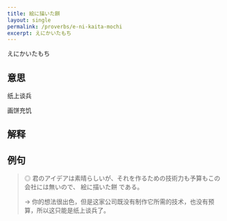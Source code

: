 ```yaml
---
title: 絵に描いた餅
layout: single
permalink: /proverbs/e-ni-kaita-mochi
excerpt: えにかいたもち
---
```


えにかいたもち

## 意思

纸上谈兵

画饼充饥

## 解释

## 例句

> ◎ 君のアイデアは素晴らしいが、それを作るための技術力も予算もこの会社には無いので、 絵に描いた餅 である。
>
> → 你的想法很出色，但是这家公司既没有制作它所需的技术，也没有预算，所以这只能是纸上谈兵了。


